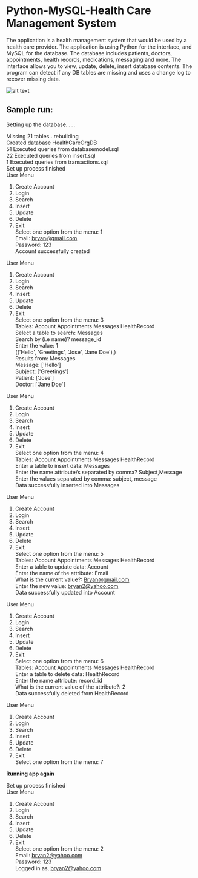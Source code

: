 # Python-MySQL-Health Care Management System

The application is a health management system that would be used by a health care provider. The application is using Python for the interface, and MySQL for the database. The database includes patients, doctors, appointments, health records, medications, messaging and more. The interface allows you to view, update, delete, insert database contents. The program can detect if any DB tables are missing and uses a change log to recover missing data.

![alt text](https://i.imgur.com/RIIEkl3.png)

## Sample run:

Setting up the database......  

Missing 21 tables...rebuilding  
Created database HealthCareOrgDB  
51 Executed queries from databasemodel.sql   
22 Executed queries from insert.sql  
1 Executed queries from transactions.sql  
Set up process finished  
User Menu  
1. Create Account   
2. Login  
3. Search  
4. Insert  
5. Update  
6. Delete  
7. Exit    
Select one option from the menu: 1   
Email: bryan@gmail.com  
Password: 123  
Account successfully created  

User Menu  
1. Create Account  
2. Login  
3. Search  
4. Insert  
5. Update  
6. Delete  
7. Exit  
Select one option from the menu: 3  
Tables: Account Appointments Messages HealthRecord  
Select a table to search: Messages    
Search by (i.e name)? message_id   
Enter the value: 1  
(('Hello', 'Greetings', 'Jose', 'Jane Doe'),)   
Results from: Messages  
Message: ['Hello']  
Subject: ['Greetings']  
Patient: ['Jose']   
Doctor: ['Jane Doe']    

User Menu  
1. Create Account   
2. Login  
3. Search  
4. Insert  
5. Update  
6. Delete   
7. Exit  
Select one option from the menu: 4  
Tables: Account Appointments Messages HealthRecord  
Enter a table to insert data: Messages  
Enter the name attribute/s separated by comma? Subject,Message   
Enter the values separated by comma: subject, message  
Data successfully inserted into Messages  

User Menu  
1. Create Account   
2. Login  
3. Search   
4. Insert     
5. Update   
6. Delete   
7. Exit  
Select one option from the menu: 5  
Tables: Account Appointments Messages HealthRecord  
Enter a table to update data: Account  
Enter the name of the attribute: Email  
What is the current value?: Bryan@gmail.com   
Enter the new value: bryan2@yahoo.com   
Data successfully updated into Account  

User Menu  
1. Create Account   
2. Login  
3. Search  
4. Insert  
5. Update  
6. Delete  
7. Exit  
Select one option from the menu: 6  
Tables: Account Appointments Messages HealthRecord  
Enter a table to delete data: HealthRecord  
Enter the name attribute: record_id  
What is the current value of the attribute?: 2     
Data successfully deleted from HealthRecord    

User Menu  
1. Create Account   
2. Login  
3. Search  
4. Insert  
5. Update  
6. Delete  
7. Exit  
Select one option from the menu: 7  

**Running app again**  

Set up process finished  
User Menu  
1. Create Account   
2. Login  
3. Search  
4. Insert  
5. Update  
6. Delete  
7. Exit  
Select one option from the menu: 2   
Email: bryan2@yahoo.com   
Password: 123  
Logged in as, bryan2@yahoo.com  
